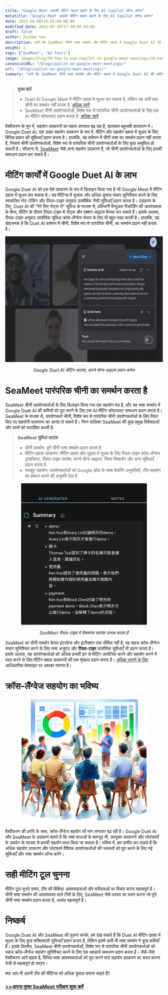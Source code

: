 ```yaml
---
title: "Google Meet आपकी मीटिंग दक्षता बढ़ाने के लिए AI Copilot लॉन्च करेगा"
metatitle: "Google Meet आपकी मीटिंग दक्षता बढ़ाने के लिए AI Copilot लॉन्च करेगा"
date: 2023-10-06T10:25:00-08:00
modified_date: 2025-07-30T17:30:00-08:00
draft: false
author: Xuchen Yao
description: जानें कि SeaMeet चीनी भाषा समर्थन और मीटिंग दक्षता में Google Duet AI की कमियों को कैसे पूरा करता है, पारंपरिक चीनी उपयोगकर्ताओं के लिए एक समृद्ध सहयोगी अनुभव प्रदान करता है और क्रॉस-लैंग्वेज सहयोग को आगे बढ़ाता है।
weight: 1
tags: ["SeaMeet", "AI Tools"]
image: images/blog/39-how-to-use-copilot-on-google-meet-meetings/39-how-to-use-copilot-on-google-meet-meetings.jpeg
canonicalURL: "/blog/copilot-on-google-meet-meetings/"
url: "/blog/copilot-on-google-meet-meetings/"
summary: "जानें कि SeaMeet चीनी भाषा समर्थन और मीटिंग दक्षता में Google Duet AI की कमियों को कैसे पूरा करता है, पारंपरिक चीनी उपयोगकर्ताओं के लिए एक समृद्ध सहयोगी अनुभव प्रदान करता है और क्रॉस-लैंग्वेज सहयोग को आगे बढ़ाता है।"
---
```


> **मुख्य बातें**
> -   Duet AI Google Meet में मीटिंग दक्षता में सुधार कर सकता है, लेकिन यह अभी तक चीनी का समर्थन नहीं करता है: [अधिक जानें](https://workspace.google.com/blog/product-announcements/duet-ai-in-workspace-now-available)
> -   SeaMeet चीनी उपयोगकर्ताओं, विशेष रूप से पारंपरिक चीनी उपयोगकर्ताओं के लिए एक AI मीटिंग कोपायलट प्रदान करता है: [अधिक जानें](https://meet.seasalt.ai/?utm_source=blog)

वैश्वीकरण के युग में, सहयोग उपकरणों का महत्व लगातार बढ़ रहा है, खासकर बहुभाषी वातावरण में। Google Duet AI, एक उन्नत सहयोग उपकरण के रूप में, मीटिंग और सहयोग दक्षता में सुधार के लिए विभिन्न प्रकार की सुविधाएँ प्रदान करता है। हालांकि, यह वर्तमान में चीनी भाषा का समर्थन प्रदान नहीं करता है, जिससे चीनी उपयोगकर्ताओं, विशेष रूप से पारंपरिक चीनी उपयोगकर्ताओं के लिए कुछ असुविधा हो सकती है। सौभाग्य से, [SeaMeet](https://meet.seasalt.ai/?utm_source=blog) जैसे अन्य सहयोग उपकरण हैं, जो चीनी उपयोगकर्ताओं के लिए प्रभावी समाधान प्रदान कर सकते हैं।

# मीटिंग कार्यों में Google Duet AI के लाभ

Google Duet AI को एक ऐसे उपकरण के रूप में डिज़ाइन किया गया है जो Google Meet में मीटिंग दक्षता में सुधार कर सकता है। यह मीटिंग्स में सुचारू और अधिक कुशल संचार सुनिश्चित करने के लिए स्वचालित नोट-टेकिंग और रीयल-टाइम अनुवाद उपशीर्षक जैसी सुविधाएँ प्रदान करता है। उदाहरण के लिए, Duet AI की "मेरे लिए नोट्स लें" सुविधा के माध्यम से, प्रतिभागी मैन्युअल रिकॉर्डिंग की आवश्यकता के बिना, मीटिंग के दौरान रीयल-टाइम में नोट्स और एक्शन आइटम कैप्चर कर सकते हैं। इसके अलावा, रीयल-टाइम अनुवाद उपशीर्षक सुविधा क्रॉस-लैंग्वेज संचार के लिए भी बहुत मदद करती है। हालांकि, यह खेदजनक है कि Duet AI वर्तमान में चीनी, विशेष रूप से पारंपरिक चीनी, का समर्थन प्रदान नहीं करता है।

<center>
<img height="400px" src="/images/blog/39-how-to-use-copilot-on-google-meet-meetings/1-google-meet-summary.jpeg" alt="Google Duet AI मीटिंग सारांश, करने योग्य आइटम प्रदान करेगा"/>

*Google Duet AI मीटिंग सारांश, करने योग्य आइटम प्रदान करेगा*
</center>

# SeaMeet पारंपरिक चीनी का समर्थन करता है

SeaMeet चीनी उपयोगकर्ताओं के लिए डिज़ाइन किया गया एक सहयोग मंच है, और यह भाषा समर्थन में Google Duet AI की कमियों को पूरा करने के लिए एक AI मीटिंग कोपायलट समाधान प्रदान करता है। SeaMeet के माध्यम से, उपयोगकर्ता चीनी, विशेष रूप से पारंपरिक चीनी उपयोगकर्ताओं के लिए तैयार किए गए सहयोगी वातावरण का आनंद ले सकते हैं। निम्न तालिका SeaMeet की कुछ प्रमुख विशेषताओं और लाभों को सारांशित करती है:

> **SeaMeet सुविधा सारांश**
> -   चीनी समर्थन: पूर्ण चीनी भाषा समर्थन प्रदान करता है
> -   मीटिंग दक्षता उपकरण: मीटिंग दक्षता और जुड़ाव में सुधार के लिए रीयल-टाइम क्रॉस-लैंग्वेज ट्रांसक्रिप्ट, रीयल-टाइम सारांश, करने योग्य आइटम, विषय निष्कर्षण और अन्य सुविधाएँ प्रदान करता है
> -   मजबूत सहयोग: उपयोगकर्ताओं को Google डॉक के साथ शेयरिंग अनुमतियों, टीम सहयोग का प्रबंधन करने की अनुमति देता है

<center>
<img height="450px" src="/images/blog/39-how-to-use-copilot-on-google-meet-meetings/2-實時產生主題式總結.png" alt="SeaMeet रीयल-टाइम में विषयगत सारांश उत्पन्न करता है"/>

*SeaMeet रीयल-टाइम में विषयगत सारांश उत्पन्न करता है*
</center>

SeaMeet का चीनी समर्थन केवल इंटरफ़ेस और इंटरैक्शन तक सीमित नहीं है; यह सहज क्रॉस-लैंग्वेज संचार सुनिश्चित करने के लिए भाषा अनुवाद और **रीयल-टाइम** उपशीर्षक सुविधाएँ भी प्रदान करता है। इसके अलावा, यह उपयोगकर्ताओं को अधिक प्रभावी ढंग से मीटिंग आयोजित करने और सहयोग करने में मदद करने के लिए मीटिंग दक्षता उपकरणों की एक श्रृंखला प्रदान करता है। [अधिक जानने के लिए](https://meet.seasalt.ai/?utm_source=blog) आधिकारिक वेबसाइट पर आपका स्वागत है।

# क्रॉस-लैंग्वेज सहयोग का भविष्य

<center>
<img height="400px" src="/images/blog/39-how-to-use-copilot-on-google-meet-meetings/3-having-meeting.jpeg" alt="SeaMeet और क्रॉस-लैंग्वेज सहयोग का भविष्य"/>

</center>

वैश्वीकरण की प्रगति के साथ, क्रॉस-लैंग्वेज सहयोग की मांग लगातार बढ़ रही है। Google Duet AI और SeaMeet के उदाहरण बताते हैं कि भाषा बाधाओं के बावजूद भी, उपयुक्त उपकरणों और प्लेटफार्मों के उपयोग के माध्यम से प्रभावी सहयोग प्राप्त किया जा सकता है। भविष्य में, हम उम्मीद कर सकते हैं कि अधिक सहयोग उपकरण और प्लेटफार्म वैश्विक उपयोगकर्ताओं की जरूरतों को पूरा करने के लिए नई सुविधाएँ और भाषा समर्थन लॉन्च करेंगे।

# सही मीटिंग टूल चुनना

मीटिंग टूल चुनते समय, टीम की विशिष्ट आवश्यकताओं और वरीयताओं पर विचार करना महत्वपूर्ण है। चीनी भाषा समर्थन की आवश्यकता वाले टीमों के लिए, SeaMeet जैसे उत्पाद का चयन करना जो पूर्ण चीनी भाषा समर्थन प्रदान करता है, अत्यंत महत्वपूर्ण है।

# निष्कर्ष

Google Duet AI और SeaMeet की तुलना करके, हम देख सकते हैं कि Duet AI मीटिंग दक्षता में सुधार के लिए कुछ शक्तिशाली सुविधाएँ प्रदान करता है, लेकिन इसमें अभी भी भाषा समर्थन में कुछ कमियाँ हैं। इसके विपरीत, SeaMeet चीनी उपयोगकर्ताओं, विशेष रूप से पारंपरिक चीनी उपयोगकर्ताओं को सहज क्रॉस-लैंग्वेज सहयोग सुनिश्चित करने के लिए एक व्यवहार्य समाधान प्रदान करता है। जैसे-जैसे वैश्वीकरण आगे बढ़ता है, विभिन्न भाषा आवश्यकताओं को पूरा करने वाले सहयोग उपकरण का चयन करना तेजी से महत्वपूर्ण हो जाएगा।

क्या आप भी अपनी टीम की मीटिंग्स को अधिक कुशल बनाना चाहते हैं?

### [>>अपना मुफ्त SeaMeet परीक्षण शुरू करें](https://meet.seasalt.ai/?utm_source=blog)
